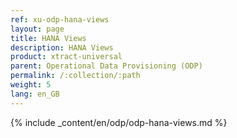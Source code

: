 ```yaml
---
ref: xu-odp-hana-views
layout: page
title: HANA Views
description: HANA Views
product: xtract-universal
parent: Operational Data Provisioning (ODP)
permalink: /:collection/:path
weight: 5
lang: en_GB
---
```


{% include _content/en/odp/odp-hana-views.md %} 
